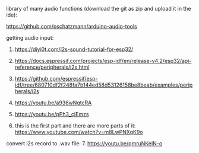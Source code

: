 library of many audio functions (download the git as zip and upload it in the ide):

https://github.com/pschatzmann/arduino-audio-tools

getting audio input:

1. https://diyi0t.com/i2s-sound-tutorial-for-esp32/

2. https://docs.espressif.com/projects/esp-idf/en/release-v4.2/esp32/api-reference/peripherals/i2s.html

3. https://github.com/espressif/esp-idf/tree/680710df2f248fa7b144ed58d53126158be8beab/examples/peripherals/i2s

4. https://youtu.be/a936wNgtcRA

5. https://youtu.be/pPh3_ciEmzs

6. this is the first part and there are more parts of it:
    https://www.youtube.com/watch?v=m8LwPNXqK9o

convert i2s record to .wav file:
7. https://youtu.be/qmruNKeIN-o
